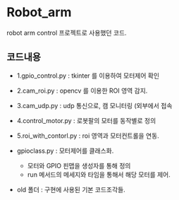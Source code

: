 # Robot_arm
  robot arm control
  프로젝트로 사용했던 코드.

## 코드내용

- 1.gpio_control.py : tkinter 를 이용하여 모터제어 확인
- 2.cam_roi.py : opencv 를 이용한 ROI 영역 감지.
- 3.cam_udp.py : udp 통신으로, 캠 모니터링 (외부에서 접속
- 4.control_motor.py : 로봇팔의 모터를 동작별로 정의
- 5.roi_with_contorl.py : roi 영역과 모터컨트롤을 연동.

- gpioclass.py : 모터제어를 클래스화.
  - 모터와 GPIO 핀맵을 생성자를 통해 정의 
  - run 메서드의 메세지와 타임을 통해서 해당 모터를 제어.
  
- old 폴더 : 구현에 사용된 기본 코드조각들.
